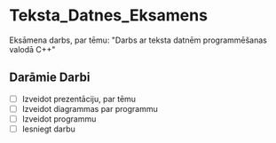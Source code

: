 # Teksta_Datnes_Eksamens
Eksāmena darbs, par tēmu: "Darbs ar teksta datnēm programmēšanas valodā C++"



## Darāmie Darbi
- [ ] Izveidot prezentāciju, par tēmu
- [ ] Izveidot diagrammas par programmu
- [ ] Izveidot programmu
- [ ] Iesniegt darbu
